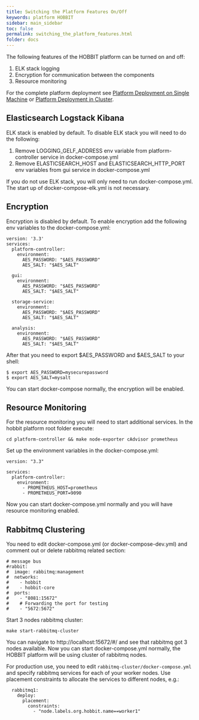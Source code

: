 ```yaml
---
title: Switching the Platform Features On/Off
keywords: platform HOBBIT
sidebar: main_sidebar
toc: false
permalink: switching_the_platform_features.html
folder: docs
---
```


The following features of the HOBBIT platform can be turned on and off:
1. ELK stack logging
1. Encryption for communication between the components
1. Resource monitoring

For the complete platform deployment see [Platform Deployment on Single Machine](/platform_deployment_single_machine) or [Platform Deployment in Cluster](/platform_deployment_cluster.html).

## Elasticsearch Logstack Kibana

ELK stack is enabled by default. To disable ELK stack you will need to do the following:
1. Remove LOGGING_GELF_ADDRESS env variable from platform-controller service in docker-compose.yml
1. Remove ELASTICSEARCH_HOST and ELASTICSEARCH_HTTP_PORT env variables from gui service in docker-compose.yml

If you do not use ELK stack, you will only need to run docker-compose.yml. The start up of docker-compose-elk.yml is not necessary.

## Encryption

Encryption is disabled by default. To enable encryption add the following env variables to the docker-compose.yml:
```
version: '3.3'
services:
  platform-controller:
    environment:
      AES_PASSWORD: "$AES_PASSWORD"
      AES_SALT: "$AES_SALT"

  gui:
    environment:
      AES_PASSWORD: "$AES_PASSWORD"
      AES_SALT: "$AES_SALT"

  storage-service:
    environment:
      AES_PASSWORD: "$AES_PASSWORD"
      AES_SALT: "$AES_SALT"

  analysis:
    environment:
      AES_PASSWORD: "$AES_PASSWORD"
      AES_SALT: "$AES_SALT"
```

After that you need to export $AES_PASSWORD and $AES_SALT to your shell:
```
$ export AES_PASSWORD=mysecurepassword
$ export AES_SALT=mysalt
```

You can start docker-compose normally, the encryption will be enabled.

## Resource Monitoring

For the resource monitoring you will need to start additional services. In the hobbit platform root folder execute:
```
cd platform-controller && make node-exporter cAdvisor prometheus
```

Set up the environment variables in the docker-compose.yml:
```
version: "3.3"

services:
  platform-controller:
    environment:
      - PROMETHEUS_HOST=prometheus
      - PROMETHEUS_PORT=9090
```

Now you can start docker-compose.yml normally and you will have resource monitoring enabled.

## Rabbitmq Clustering

You need to edit docker-compose.yml (or docker-compose-dev.yml) and comment out or delete rabbitmq related section:

```
# message bus
#rabbit:
#  image: rabbitmq:management
#  networks:
#    - hobbit
#    - hobbit-core
#  ports:
#    - "8081:15672"
#    # Forwarding the port for testing
#    - "5672:5672"
```

Start 3 nodes rabbitmq cluster:
```
make start-rabbitmq-cluster
```

You can navigate to http://localhost:15672/#/ and see that rabbitmq got 3 nodes available.
Now you can start docker-compose.yml normally, the HOBBIT platform will be using cluster of rabbitmq nodes.

For production use, you need to edit `rabbitmq-cluster/docker-compose.yml` and specify rabbitmq services for each of your worker nodes. Use placement constraints to allocate the services to different nodes, e.g.:
```
  rabbitmq1:
    deploy:
      placement:
        constraints:
          - "node.labels.org.hobbit.name==worker1"
```